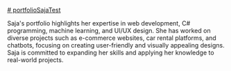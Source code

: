 [# portfolioSajaTest](https://www.figma.com/design/XuLLWPUmLSqo7R6gw6BaFF/Untitled?node-id=0-1&p=f&t=hy92peWz0UQPbAcS-0)

Saja's portfolio highlights her expertise in web development, C# programming, machine learning, and UI/UX design. She has worked on diverse projects such as e-commerce websites, car rental platforms, and chatbots, focusing on creating user-friendly and visually appealing designs. Saja is committed to expanding her skills and applying her knowledge to real-world projects.




